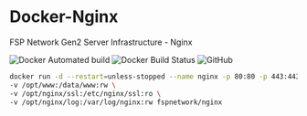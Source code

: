 # Docker-Nginx

FSP Network Gen2 Server Infrastructure - Nginx

![Docker Automated build](https://img.shields.io/docker/automated/fspnetwork/nginx.svg?style=flat-square)
![Docker Build Status](https://img.shields.io/docker/build/fspnetwork/nginx.svg?style=flat-square)
![GitHub](https://img.shields.io/github/license/fspnet/docker-nginx.svg?style=flat-square)


```bash
docker run -d --restart=unless-stopped --name nginx -p 80:80 -p 443:443 \ 
-v /opt/www:/data/www:rw \
-v /opt/nginx/ssl:/etc/nginx/ssl:ro \
-v /opt/nginx/log:/var/log/nginx:rw fspnetwork/nginx
```